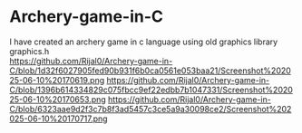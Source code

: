 # Archery-game-in-C
I have created an archery game in c language using old graphics library graphics.h  
https://github.com/Rijal0/Archery-game-in-C/blob/1d32f6027905fed90b931f6b0ca0561e053baa21/Screenshot%202025-06-10%20170619.png
https://github.com/Rijal0/Archery-game-in-C/blob/1396b614334829c075fbcc9ef22edbb7b1047331/Screenshot%202025-06-10%20170653.png
https://github.com/Rijal0/Archery-game-in-C/blob/6323aae9d2f3c7b8f3ad5457c3ce5a9a30098ce2/Screenshot%202025-06-10%20170717.png

